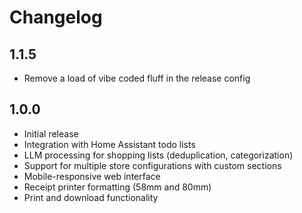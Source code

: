 # Changelog

## 1.1.5

- Remove a load of vibe coded fluff in the release config

## 1.0.0

- Initial release
- Integration with Home Assistant todo lists
- LLM processing for shopping lists (deduplication, categorization)
- Support for multiple store configurations with custom sections
- Mobile-responsive web interface
- Receipt printer formatting (58mm and 80mm)
- Print and download functionality